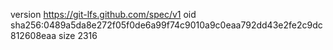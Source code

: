 version https://git-lfs.github.com/spec/v1
oid sha256:0489a5da8e272f05f0de6a99f74c9010a9c0eaa792dd43e2fe2c9dc812608eaa
size 2316
